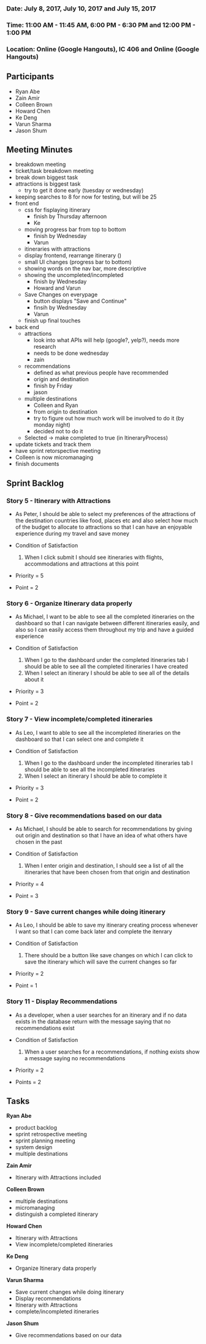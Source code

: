 ### Date: July 8, 2017, July 10, 2017 and July 15, 2017
### Time: 11:00 AM - 11:45 AM, 6:00 PM - 6:30 PM and 12:00 PM - 1:00 PM
### Location: Online (Google Hangouts), IC 406 and Online (Google Hangouts)

## Participants

- Ryan Abe
- Zain Amir
- Colleen Brown
- Howard Chen
- Ke Deng
- Varun Sharma
- Jason Shum

## Meeting Minutes

- breakdown meeting
- ticket/task breakdown meeting
- break down biggest task
- attractions is biggest task
	- try to get it done early (tuesday or wednesday)
- keeping searches to 8 for now for testing, but will be 25
- front end
	- css for fisplaying itinerary
		- finish by Thursday afternoon
		- Ke
	- moving progress bar from top to bottom
		- finish by Wednesday
		- Varun
  	- itineraries with attractions
  	- display frontend, rearrange itinerary ()
    - small UI changes (progress bar to bottom)
    - showing words on the nav bar, more descriptive
  	- showing the uncompleted/incompleted
		- finish by Wednesday
		- Howard and Varun
  	- Save Changes on everypage
		- button displays "Save and Continue"
		- finsih by Wednesday
		- Varun
	- finish up final touches
- back end
    - attractions
		- look into what APIs will help (google?, yelp?), needs more research
		- needs to be done wednesday
		- zain
	- recommendations
		- defined as what previous people have recommended
        - origin and destination
		- finish by Friday
		- jason
	- multiple destinations
	    - Colleen and Ryan
	    - from origin to destination
	    - try to figure out how much work will be involved to do it (by monday night)
		- decided not to do it
	- Selected -> make completed to true (in ItineraryProcess)
- update tickets and track them
- have sprint retorspective meeting
- Colleen is now micromanaging
- finish documents

## Sprint Backlog

### Story 5 - Itinerary with Attractions

- As Peter, I should be able to select my preferences of the attractions of the destination countries like food, places etc and also select how much of the budget to allocate to attractions so that I can have an enjoyable experience during my travel and save money

- Condition of Satisfaction
    1. When I click submit I should see itineraries with flights, accommodations and attractions at this point

- Priority = 5
- Point = 2

### Story 6 - Organize Itinerary data properly

- As Michael, I want to be able to see all the completed itineraries on the dashboard so that I can navigate between different itineraries easily, and also so I can easily access them throughout my trip and have a guided experience 

- Condition of Satisfaction
    1. When I go to the dashboard under the completed itineraries tab I should be able to see all the completed itineraries I have created
    2. When I select an itinerary I should be able to see all of the details about it  

- Priority = 3
- Point = 2

### Story 7 - View incomplete/completed itineraries

- As Leo, I want to able to see all the incompleted itineraries on the dashboard so that I can select one and complete it

- Condition of Satisfaction
    1. When I go to the dashboard under the incompleted itineraries tab I should be able to see all the incompleted itineraries
    2. When I select an itinerary I should be able to complete it

- Priority = 3
- Point = 2

### Story 8 - Give recommendations based on our data

- As Michael, I should be able to search for recommendations by giving out origin and destination so that I have an idea of what others have chosen in the past

- Condition of Satisfaction
    1. When I enter origin and destination, I should see a list of all the itineraries that have been chosen from that origin and destination

- Priority = 4
- Point = 3

### Story 9 - Save current changes while doing itinerary

- As Leo, I should be able to save my itinerary creating process whenever I want so that I can come back later and complete the itenrary

- Condition of Satisfaction
    1. There should be a button like save changes on which I can click to save the itinerary which will save the current changes so far

- Priority = 2
- Point = 1

### Story 11 - Display Recommendations

- As a developer, when a user searches for an itinerary and if no data exists in the database return with the message saying that no recommendations exist

- Condition of Satisfaction
    1. When a user searches for a recommendations, if nothing exists show a message saying no recommendations
    
- Priority = 2
- Points = 2

## Tasks

**Ryan Abe**
- product backlog
- sprint retrospective meeting
- sprint planning meeting
- system design
- multiple destinations

**Zain Amir**
- Itinerary with Attractions included

**Colleen Brown**
- multiple destinations
- micromanaging
- distinguish a completed itinerary

**Howard Chen**
- Itinerary with Attractions
- View incomplete/completed itineraries

**Ke Deng**
- Organize Itinerary data properly

**Varun Sharma**
- Save current changes while doing itinerary
- Display recommendations
- Itinerary with Attractions
- complete/incompleted itineraries

**Jason Shum**
- Give recommendations based on our data

